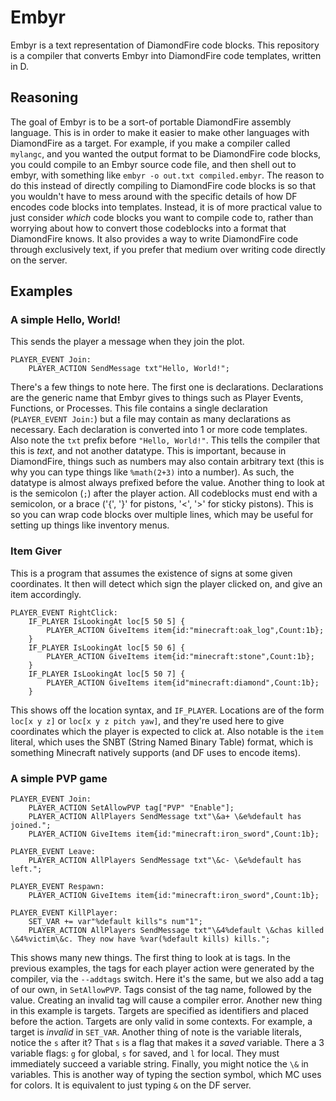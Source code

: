 # Embyr
Embyr is a text representation of DiamondFire code blocks. This repository is a compiler that converts Embyr into DiamondFire code templates, written in D.

## Reasoning
The goal of Embyr is to be a sort-of portable DiamondFire assembly language. This is in order to make it easier to make other languages with DiamondFire as a target. For example, if you make a compiler called `mylangc`, and you wanted the output format to be DiamondFire code blocks, you could compile to an Embyr source code file, and then shell out to embyr, with something like `embyr -o out.txt compiled.embyr`.
The reason to do this instead of directly compiling to DiamondFire code blocks is so that you wouldn't have to mess around with the specific details of how DF encodes code blocks into templates. Instead, it is of more practical value to just consider *which* code blocks you want to compile code to, rather than worrying about how to convert those codeblocks into a format that DiamondFire knows.
It also provides a way to write DiamondFire code through exclusively text, if you prefer that medium over writing code directly on the server.

## Examples

### A simple Hello, World!
This sends the player a message when they join the plot.
```
PLAYER_EVENT Join:
	PLAYER_ACTION SendMessage txt"Hello, World!";
```
There's a few things to note here. The first one is declarations. Declarations are the generic name that Embyr gives to things such as Player Events, Functions, or Processes. This file contains a single declaration (`PLAYER_EVENT Join:`) but a file may contain as many declarations as necessary. Each declaration is converted into 1 or more code templates.
Also note the `txt` prefix before `"Hello, World!"`. This tells the compiler that this is *text*, and not another datatype. This is important, because in DiamondFire, things such as numbers may also contain arbitrary text (this is why you can type things like `%math(2+3)` into a number). As such, the datatype is almost always prefixed before the value.
Another thing to look at is the semicolon (`;`) after the player action. All codeblocks must end with a semicolon, or a brace ('{', '}' for pistons, '<', '>' for sticky pistons). This is so you can wrap code blocks over multiple lines, which may be useful for setting up things like inventory menus.
### Item Giver
This is a program that assumes the existence of signs at some given coordinates. It then will detect which sign the player clicked on, and give an item accordingly.
```
PLAYER_EVENT RightClick:
	IF_PLAYER IsLookingAt loc[5 50 5] {
		PLAYER_ACTION GiveItems item{id:"minecraft:oak_log",Count:1b};
	}
	IF_PLAYER IsLookingAt loc[5 50 6] {
		PLAYER_ACTION GiveItems item{id:"minecraft:stone",Count:1b};
	}
	IF_PLAYER IsLookingAt loc[5 50 7] {
		PLAYER_ACTION GiveItems item{id"minecraft:diamond",Count:1b};
	}
```
This shows off the location syntax, and `IF_PLAYER`. Locations are of the form `loc[x y z]` or `loc[x y z pitch yaw]`, and they're used here to give coordinates which the player is expected to click at.
Also notable is the `item` literal, which uses the SNBT (String Named Binary Table) format, which is something Minecraft natively supports (and DF uses to encode items).
### A simple PVP game
```
PLAYER_EVENT Join:
	PLAYER_ACTION SetAllowPVP tag["PVP" "Enable"];
	PLAYER_ACTION AllPlayers SendMessage txt"\&a+ \&e%default has joined.";
	PLAYER_ACTION GiveItems item{id:"minecraft:iron_sword",Count:1b};

PLAYER_EVENT Leave:
	PLAYER_ACTION AllPlayers SendMessage txt"\&c- \&e%default has left.";

PLAYER_EVENT Respawn:
	PLAYER_ACTION GiveItems item{id:"minecraft:iron_sword",Count:1b};

PLAYER_EVENT KillPlayer:
	SET_VAR += var"%default kills"s num"1";
	PLAYER_ACTION AllPlayers SendMessage txt"\&4%default \&chas killed \&4%victim\&c. They now have %var(%default kills) kills.";
```
This shows many new things. The first thing to look at is tags. In the previous examples, the tags for each player action were generated by the compiler, via the `--addtags` switch. Here it's the same, but we also add a tag of our own, in `SetAllowPVP`. Tags consist of the tag name, followed by the value. Creating an invalid tag will cause a compiler error.
Another new thing in this example is targets. Targets are specified as identifiers and placed before the action. Targets are only valid in some contexts. For example, a target is *invalid* in `SET_VAR`.
Another thing of note is the variable literals, notice the `s` after it? That `s` is a flag that makes it a *saved* variable. There a 3 variable flags: `g` for global, `s` for saved, and `l` for local. They must immediately succeed a variable string.
Finally, you might notice the `\&` in variables. This is another way of typing the section symbol, which MC uses for colors. It is equivalent to just typing `&` on the DF server.
